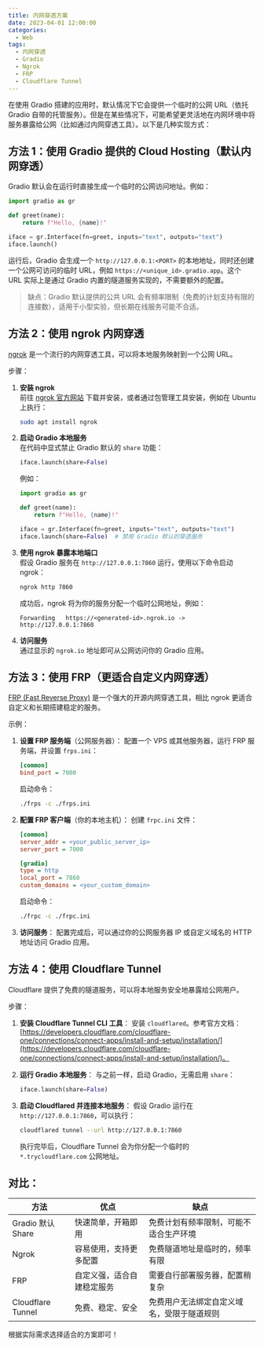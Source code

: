 ```yaml
---
title: 内网穿透方案
date: 2023-04-01 12:00:00
categories:
  - Web
tags:
  - 内网穿透
  - Gradio
  - Ngrok
  - FRP
  - Cloudflare Tunnel
---
```


在使用 Gradio 搭建的应用时，默认情况下它会提供一个临时的公网 URL（依托 Gradio 自带的托管服务）。但是在某些情况下，可能希望更灵活地在内网环境中将服务暴露给公网（比如通过内网穿透工具）。以下是几种实现方式：

## 方法 1：使用 Gradio 提供的 Cloud Hosting（默认内网穿透）

Gradio 默认会在运行时直接生成一个临时的公网访问地址。例如：

```python
import gradio as gr

def greet(name):
    return f"Hello, {name}!"

iface = gr.Interface(fn=greet, inputs="text", outputs="text")
iface.launch()
```

运行后，Gradio 会生成一个 `http://127.0.0.1:<PORT>` 的本地地址，同时还创建一个公网可访问的临时 URL，例如 `https://<unique_id>.gradio.app`。这个 URL 实际上是通过 Gradio 内置的隧道服务实现的，不需要额外的配置。

> 缺点：Gradio 默认提供的公共 URL 会有频率限制（免费的计划支持有限的连接数），适用于小型实验，但长期在线服务可能不合适。

## 方法 2：使用 ngrok 内网穿透

[ngrok](https://ngrok.com/) 是一个流行的内网穿透工具，可以将本地服务映射到一个公网 URL。

步骤：

1. **安装 ngrok**  
   前往 [ngrok 官方网站](https://ngrok.com/download) 下载并安装，或者通过包管理工具安装，例如在 Ubuntu 上执行：

   ```bash
   sudo apt install ngrok
   ```

2. **启动 Gradio 本地服务**  
   在代码中显式禁止 Gradio 默认的 `share` 功能：
   ```python
   iface.launch(share=False)
   ```
   例如：
   ```python
   import gradio as gr
   
   def greet(name):
       return f"Hello, {name}!"
   
   iface = gr.Interface(fn=greet, inputs="text", outputs="text")
   iface.launch(share=False)  # 禁用 Gradio 默认的穿透服务
   ```

3. **使用 ngrok 暴露本地端口**  
   假设 Gradio 服务在 `http://127.0.0.1:7860` 运行，使用以下命令启动 ngrok：
   ```bash
   ngrok http 7860
   ```
   成功后，ngrok 将为你的服务分配一个临时公网地址，例如：
   ```
   Forwarding   https://<generated-id>.ngrok.io -> http://127.0.0.1:7860
   ```

4. **访问服务**  
   通过显示的 `ngrok.io` 地址即可从公网访问你的 Gradio 应用。

## 方法 3：使用 FRP（更适合自定义内网穿透）

[FRP (Fast Reverse Proxy)](https://github.com/fatedier/frp) 是一个强大的开源内网穿透工具，相比 ngrok 更适合自定义和长期搭建稳定的服务。

示例：

1. **设置 FRP 服务端**（公网服务器）：
   配置一个 VPS 或其他服务器，运行 FRP 服务端，并设置 `frps.ini`：
   ```ini
   [common]
   bind_port = 7000
   ```
   启动命令：
   ```bash
   ./frps -c ./frps.ini
   ```

2. **配置 FRP 客户端**（你的本地主机）：
   创建 `frpc.ini` 文件：
   ```ini
   [common]
   server_addr = <your_public_server_ip>
   server_port = 7000
   
   [gradio]
   type = http
   local_port = 7860
   custom_domains = <your_custom_domain>
   ```
   启动命令：
   ```bash
   ./frpc -c ./frpc.ini
   ```

3. **访问服务**：
   配置完成后，可以通过你的公网服务器 IP 或自定义域名的 HTTP 地址访问 Gradio 应用。

## 方法 4：使用 Cloudflare Tunnel

Cloudflare 提供了免费的隧道服务，可以将本地服务安全地暴露给公网用户。

步骤：

1. **安装 Cloudflare Tunnel CLI 工具**：
   安装 `cloudflared`。参考官方文档：[https://developers.cloudflare.com/cloudflare-one/connections/connect-apps/install-and-setup/installation/](https://developers.cloudflare.com/cloudflare-one/connections/connect-apps/install-and-setup/installation/)。

2. **运行 Gradio 本地服务**：
   与之前一样，启动 Gradio，无需启用 `share`：
   ```python
   iface.launch(share=False)
   ```

3. **启动 Cloudflared 并连接本地服务**：
   假设 Gradio 运行在 `http://127.0.0.1:7860`，可以执行：
   ```bash
   cloudflared tunnel --url http://127.0.0.1:7860
   ```
   执行完毕后，Cloudflare Tunnel 会为你分配一个临时的 `*.trycloudflare.com` 公网地址。

## 对比：

| 方法               | 优点                                         | 缺点                                       |
|--------------------|----------------------------------------------|--------------------------------------------|
| Gradio 默认 Share  | 快速简单，开箱即用                           | 免费计划有频率限制，可能不适合生产环境      |
| Ngrok              | 容易使用，支持更多配置                       | 免费隧道地址是临时的，频率有限             |
| FRP                | 自定义强，适合自建稳定服务                   | 需要自行部署服务器，配置稍复杂             |
| Cloudflare Tunnel  | 免费、稳定、安全                             | 免费用户无法绑定自定义域名，受限于隧道规则 |

根据实际需求选择适合的方案即可！
